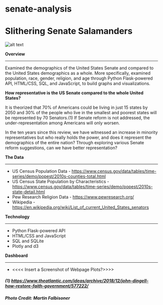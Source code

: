 # senate-analysis

# Slithering Senate Salamanders
![alt text](https://github.com/isabelle-sanford/senate-analysis/blob/main/static/img/US_Capitol_west_side.jpeg?raw=true)


**Overview**
________________________________
Examined the demographics of the United States Senate and compared to the United States demographics as a whole.  More specifically, examined population, race, gender, religion, and age through Python Flask-powered API, HTML/CSS, SQL, and JavaScript, to build graphs and visualizations.

**How representative is the US Senate compared to the whole United States?**

It is theorized that 70% of Americans could be living in just 15 states by 2050 and 30% of the people who live in the smallest and poorest states will be represented by 70 Senators.(1)  If Senate reform is not addressed, the under-representation among Americans will only worsen.

In the ten years since this review, we have witnessed an increase in minority representatives but who really holds the power, and does it represent the demographics of the entire nation?  Through exploring various Senate reform suggestions, can we have better representation?


**The Data**
_______________________________
*	US Census Population Data - https://www.census.gov/data/tables/time-series/demo/popest/2010s-counties-total.html
*	US Census State Population by Characteristics - https://www.census.gov/data/tables/time-series/demo/popest/2010s-state-detail.html
*	Pew Research Religion Data - https://www.pewresearch.org/
*	Wikipedia - https://en.wikipedia.org/wiki/List_of_current_United_States_senators


**Technology**
_______________________________
*	Python Flask-powered API
*	HTML/CSS and JavaScript
*	SQL and SQLite
*	Plotly and d3


**Dashboard**
_______________________________
*	<<<< Insert a Screenshot of Webpage Plots?>>>>



##### (1)  https://www.theatlantic.com/ideas/archive/2018/12/john-dingell-how-restore-faith-government/577222/
##### Photo Credit: Martin Falbisoner
